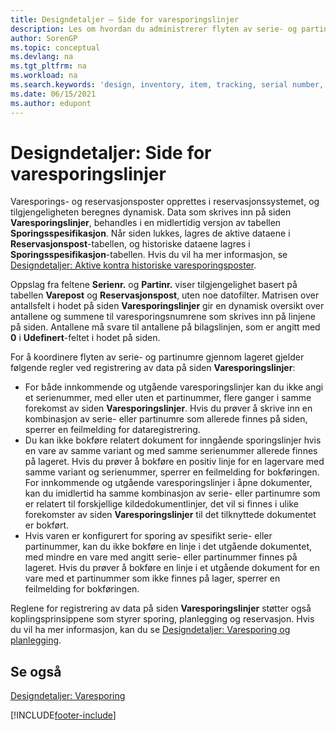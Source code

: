 ```yaml
---
title: Designdetaljer – Side for varesporingslinjer
description: Les om hvordan du administrerer flyten av serie- og partinumre i lageret ved å bruke siden Varesporingslinjer.
author: SorenGP
ms.topic: conceptual
ms.devlang: na
ms.tgt_pltfrm: na
ms.workload: na
ms.search.keywords: 'design, inventory, item, tracking, serial number, lot number'
ms.date: 06/15/2021
ms.author: edupont
---
```

# <a name="design-details-item-tracking-lines-page"></a><a name="design-details-item-tracking-lines-page"></a><a name="design-details-item-tracking-lines-page"></a>Designdetaljer: Side for varesporingslinjer
Varesporings- og reservasjonsposter opprettes i reservasjonssystemet, og tilgjengeligheten beregnes dynamisk. Data som skrives inn på siden **Varesporingslinjer**, behandles i en midlertidig versjon av tabellen **Sporingsspesifikasjon**. Når siden lukkes, lagres de aktive dataene i **Reservasjonspost**-tabellen, og historiske dataene lagres i **Sporingsspesifikasjon**-tabellen. Hvis du vil ha mer informasjon, se [Designdetaljer: Aktive kontra historiske varesporingsposter](design-details-active-versus-historic-item-tracking-entries.md).  
  
Oppslag fra feltene **Serienr.** og **Partinr.** viser tilgjengelighet basert på tabellen **Varepost** og **Reservasjonspost**, uten noe datofilter. Matrisen over antallsfelt i hodet på siden **Varesporingslinjer** gir en dynamisk oversikt over antallene og summene til varesporingsnumrene som skrives inn på linjene på siden. Antallene må svare til antallene på bilagslinjen, som er angitt med **0** i **Udefinert**-feltet i hodet på siden.  
  
For å koordinere flyten av serie- og partinumre gjennom lageret gjelder følgende regler ved registrering av data på siden **Varesporingslinjer**:  
  
* For både innkommende og utgående varesporingslinjer kan du ikke angi et serienummer, med eller uten et partinummer, flere ganger i samme forekomst av siden **Varesporingslinjer**. Hvis du prøver å skrive inn en kombinasjon av serie- eller partinumre som allerede finnes på siden, sperrer en feilmelding for dataregistrering.  
* Du kan ikke bokføre relatert dokument for inngående sporingslinjer hvis en vare av samme variant og med samme serienummer allerede finnes på lageret. Hvis du prøver å bokføre en positiv linje for en lagervare med samme variant og serienummer, sperrer en feilmelding for bokføringen. For innkommende og utgående varesporingslinjer i åpne dokumenter, kan du imidlertid ha samme kombinasjon av serie- eller partinumre som er relatert til forskjellige kildedokumentlinjer, det vil si finnes i ulike forekomster av siden **Varesporingslinjer** til det tilknyttede dokumentet er bokført.  
* Hvis varen er konfigurert for sporing av spesifikt serie- eller partinummer, kan du ikke bokføre en linje i det utgående dokumentet, med mindre en vare med angitt serie- eller partinummer finnes på lageret. Hvis du prøver å bokføre en linje i et utgående dokument for en vare med et partinummer som ikke finnes på lager, sperrer en feilmelding for bokføringen.  
  
Reglene for registrering av data på siden **Varesporingslinjer** støtter også koplingsprinsippene som styrer sporing, planlegging og reservasjon. Hvis du vil ha mer informasjon, kan du se [Designdetaljer: Varesporing og planlegging](design-details-item-tracking-and-planning.md).  
  
## <a name="see-also"></a><a name="see-also"></a><a name="see-also"></a>Se også
[Designdetaljer: Varesporing](design-details-item-tracking.md)

[!INCLUDE[footer-include](includes/footer-banner.md)]
